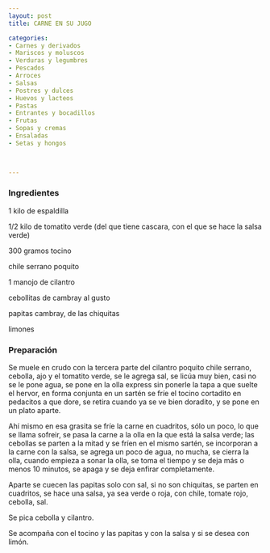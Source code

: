 ```yaml
---
layout: post
title: CARNE EN SU JUGO

categories:
- Carnes y derivados
- Mariscos y moluscos
- Verduras y legumbres
- Pescados
- Arroces
- Salsas
- Postres y dulces
- Huevos y lacteos
- Pastas
- Entrantes y bocadillos
- Frutas
- Sopas y cremas
- Ensaladas
- Setas y hongos
 


---
```


<h3>Ingredientes</h3>

1 kilo de espaldilla

1/2 kilo de tomatito verde (del que tiene cascara, con el que se hace la salsa verde)

300 gramos tocino

chile serrano poquito

1 manojo de cilantro

cebollitas de cambray al gusto

papitas cambray, de las chiquitas

limones

<h3>Preparación</h3>

Se muele en crudo con la tercera parte del cilantro poquito chile serrano, cebolla, ajo y el tomatito verde, se le agrega sal, se licúa muy bien, casi no se le pone agua, se pone en la olla express sin ponerle la tapa a que suelte el hervor, en forma conjunta en un sartén se fríe el tocino cortadito en pedacitos a que dore, se retira cuando ya se ve bien doradito, y se pone en un plato aparte.

Ahí mismo en esa grasita se fríe la carne en cuadritos, sólo un poco, lo que se llama sofreir, se pasa la carne  a la olla en la que está la salsa verde; las cebollas se parten a la mitad y se fríen en el mismo sartén, se incorporan a la carne con la salsa, se agrega un poco de agua, no mucha, se cierra la olla, cuando empieza a sonar la olla, se toma el tiempo y se deja más o menos 10 minutos, se apaga y se deja enfirar completamente.

Aparte se cuecen las papitas solo con sal, si no son chiquitas, se parten en cuadritos, se hace una salsa, ya sea verde o roja, con chile, tomate rojo, cebolla, sal.

Se pica cebolla y cilantro.

Se acompaña con el tocino y las papitas y con la salsa y si se desea con limón.

